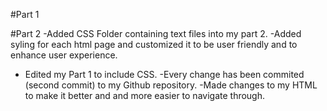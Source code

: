 #Part 1 


#Part 2
-Added CSS Folder containing text files into my part 2. 
-Added syling for each html page and customized it to be user friendly and to enhance user experience.
- Edited my Part 1 to include CSS.
-Every change has been commited (second commit) to my Github repository.
-Made changes to my HTML to make it better and and more easier to navigate through.
 